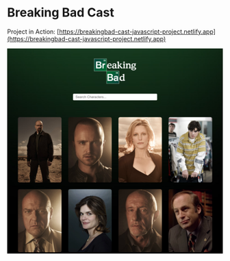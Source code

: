 # Breaking Bad Cast

Project in Action: [https://breakingbad-cast-javascript-project.netlify.app](https://breakingbad-cast-javascript-project.netlify.app)

![Screenshot](./Images/Screenshot.png)
